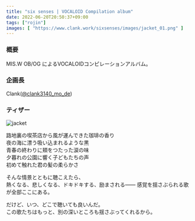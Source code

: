 ```yaml
---
title: "six senses | VOCALOID Compilation album"
date: 2022-06-20T20:50:37+09:00
tags: ["rojin"]
images: [ "https://www.clank.work/sixsenses/images/jacket_01.png" ]
---
```



### 概要
MIS.W OB/OG によるVOCALOIDコンピレーションアルバム。

### 企画長
Clank([@clank3140_mo_de](https://twitter.com/clank3140_mo_de))

### ティザー
![jacket](https://www.clank.work/sixsenses/images/jacket_01.png)


路地裏の喫茶店から風が運んできた珈琲の香り  
夜の海に漂う吸い込まれるような黒  
青春の終わりに頬をつたった涙の味  
夕暮れの公園に響く子どもたちの声  
初めて触れた君の髪の柔らかさ  

そんな情景とともに聴こえたら、  
熱くなる、悲しくなる、ドキドキする、励まされる―― 
感覚を揺さぶられる歌が全部ここにある。  

だけど、いつ、どこで聴いても良いんだ。  
この歌たちはもっと、別の深いところも揺さぶってくれるから。  


